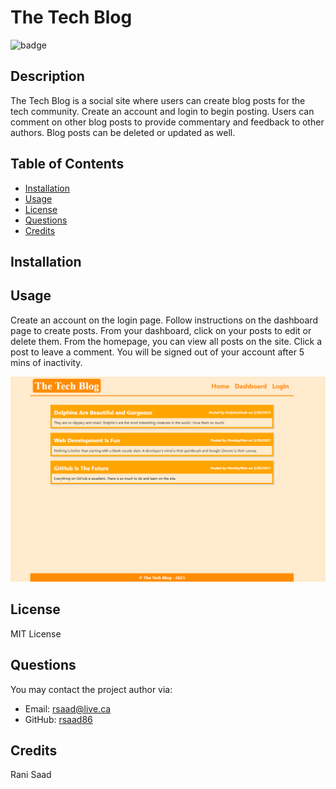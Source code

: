 # The Tech Blog

![badge](https://img.shields.io/badge/license-MIT%20License-green)

## Description

The Tech Blog is a social site where users can create blog posts for the tech community. Create an account and login to begin posting. Users can comment on other blog posts to provide commentary and feedback to other authors. Blog posts can be deleted or updated as well.

## Table of Contents

- [Installation](#Installation)
- [Usage](#Usage)
- [License](#License)
- [Questions](#Questions)
- [Credits](#Credits)

## Installation

<!-- No installation required. Go to https://the-tech-blog-17676761123.herokuapp.com/ to begin using The Tech Blog. -->

## Usage

Create an account on the login page. Follow instructions on the dashboard page to create posts. From your dashboard, click on your posts to edit or delete them. From the homepage, you can view all posts on the site. Click a post to leave a comment. You will be signed out of your account after 5 mins of inactivity.

![Website Image](./public/images/thetechblog.png)

## License

MIT License

## Questions

You may contact the project author via:

- Email: rsaad@live.ca
- GitHub: [rsaad86](https://github.com/rsaad86)

## Credits

Rani Saad
